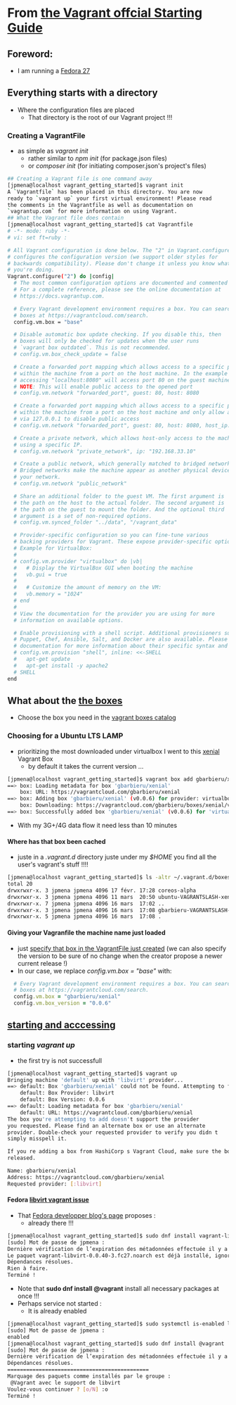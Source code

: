 # From [the Vagrant offcial Starting Guide](https://www.vagrantup.com/intro/getting-started/project_setup.html)

## Foreword:

* I am running a [Fedora 27](https://fedoramagazine.org/announcing-fedora-27/)

## Everything starts with a directory 

* Where the configuration files are placed
  * That directory is the root of our Vagrant project !!!

### Creating a VagrantFile

* as simple as _vagrant init_
  * rather similar to _npm init_ (for package.json files)
  * or _composer init_ (for initiating composer.json's project's files)

```bash
## Creating a Vagrant file is one command away
[jpmena@localhost vagrant_getting_started]$ vagrant init 
A `Vagrantfile` has been placed in this directory. You are now
ready to `vagrant up` your first virtual environment! Please read
the comments in the Vagrantfile as well as documentation on
`vagrantup.com` for more information on using Vagrant.
## What the Vagrant file does contain
[jpmena@localhost vagrant_getting_started]$ cat Vagrantfile 
# -*- mode: ruby -*-
# vi: set ft=ruby :

# All Vagrant configuration is done below. The "2" in Vagrant.configure
# configures the configuration version (we support older styles for
# backwards compatibility). Please don't change it unless you know what
# you're doing.
Vagrant.configure("2") do |config|
  # The most common configuration options are documented and commented below.
  # For a complete reference, please see the online documentation at
  # https://docs.vagrantup.com.

  # Every Vagrant development environment requires a box. You can search for
  # boxes at https://vagrantcloud.com/search.
  config.vm.box = "base"

  # Disable automatic box update checking. If you disable this, then
  # boxes will only be checked for updates when the user runs
  # `vagrant box outdated`. This is not recommended.
  # config.vm.box_check_update = false

  # Create a forwarded port mapping which allows access to a specific port
  # within the machine from a port on the host machine. In the example below,
  # accessing "localhost:8080" will access port 80 on the guest machine.
  # NOTE: This will enable public access to the opened port
  # config.vm.network "forwarded_port", guest: 80, host: 8080

  # Create a forwarded port mapping which allows access to a specific port
  # within the machine from a port on the host machine and only allow access
  # via 127.0.0.1 to disable public access
  # config.vm.network "forwarded_port", guest: 80, host: 8080, host_ip: "127.0.0.1"

  # Create a private network, which allows host-only access to the machine
  # using a specific IP.
  # config.vm.network "private_network", ip: "192.168.33.10"

  # Create a public network, which generally matched to bridged network.
  # Bridged networks make the machine appear as another physical device on
  # your network.
  # config.vm.network "public_network"

  # Share an additional folder to the guest VM. The first argument is
  # the path on the host to the actual folder. The second argument is
  # the path on the guest to mount the folder. And the optional third
  # argument is a set of non-required options.
  # config.vm.synced_folder "../data", "/vagrant_data"

  # Provider-specific configuration so you can fine-tune various
  # backing providers for Vagrant. These expose provider-specific options.
  # Example for VirtualBox:
  #
  # config.vm.provider "virtualbox" do |vb|
  #   # Display the VirtualBox GUI when booting the machine
  #   vb.gui = true
  #
  #   # Customize the amount of memory on the VM:
  #   vb.memory = "1024"
  # end
  #
  # View the documentation for the provider you are using for more
  # information on available options.

  # Enable provisioning with a shell script. Additional provisioners such as
  # Puppet, Chef, Ansible, Salt, and Docker are also available. Please see the
  # documentation for more information about their specific syntax and use.
  # config.vm.provision "shell", inline: <<-SHELL
  #   apt-get update
  #   apt-get install -y apache2
  # SHELL
end
```
## What about the [the boxes](https://www.vagrantup.com/intro/getting-started/boxes.html)

* Choose the box you need in the [vagrant boxes catalog](https://app.vagrantup.com/boxes/search)

### Choosing for a Ubuntu LTS LAMP

* prioritizing the most downloaded under virtualbox I went to this [xenial](https://app.vagrantup.com/gbarbieru/boxes/xenial) Vagrant Box 
    * by default it takes the current version ...

```bash
[jpmena@localhost vagrant_getting_started]$ vagrant box add gbarbieru/xenial
==> box: Loading metadata for box 'gbarbieru/xenial'
    box: URL: https://vagrantcloud.com/gbarbieru/xenial
==> box: Adding box 'gbarbieru/xenial' (v0.0.6) for provider: virtualbox
    box: Downloading: https://vagrantcloud.com/gbarbieru/boxes/xenial/versions/0.0.6/providers/virtualbox.box
==> box: Successfully added box 'gbarbieru/xenial' (v0.0.6) for 'virtualbox'!
```
* With my 3G+/4G data flow it need less than 10 minutes

#### Where has that box been cached

* juste in a _.vagrant.d_ directory juste under my _$HOME_ you find all the user's vagrant's stuff !!!!

```bash
[jpmena@localhost vagrant_getting_started]$ ls -altr ~/.vagrant.d/boxes/
total 20
drwxrwxr-x. 3 jpmena jpmena 4096 17 févr. 17:28 coreos-alpha
drwxrwxr-x. 3 jpmena jpmena 4096 11 mars  20:50 ubuntu-VAGRANTSLASH-xenial64
drwxrwxr-x. 7 jpmena jpmena 4096 16 mars  17:02 ..
drwxrwxr-x. 3 jpmena jpmena 4096 16 mars  17:08 gbarbieru-VAGRANTSLASH-xenial
drwxrwxr-x. 5 jpmena jpmena 4096 16 mars  17:08 .
```
#### Giving your Vagranfile the machine name just loaded

* just [specify that box in the VagrantFile just created](https://www.vagrantup.com/intro/getting-started/boxes.html#using-a-box) (we can also specify the version to be sure of no change when the creator propose a newer current release !)
* In our case, we replace *config.vm.box = "base"* with:

```ruby
  # Every Vagrant development environment requires a box. You can search for
  # boxes at https://vagrantcloud.com/search.
  config.vm.box = "gbarbieru/xenial"
  config.vm.box_version = "0.0.6"
```

## [starting and acccessing](https://www.vagrantup.com/intro/getting-started/up.html)

### starting _vagrant up_

* the first try is not successfull

```bash
[jpmena@localhost vagrant_getting_started]$ vagrant up
Bringing machine 'default' up with 'libvirt' provider...
==> default: Box 'gbarbieru/xenial' could not be found. Attempting to find and install...
    default: Box Provider: libvirt
    default: Box Version: 0.0.6
==> default: Loading metadata for box 'gbarbieru/xenial'
    default: URL: https://vagrantcloud.com/gbarbieru/xenial
The box you're attempting to add doesn't support the provider
you requested. Please find an alternate box or use an alternate
provider. Double-check your requested provider to verify you didn t
simply misspell it.

If you re adding a box from HashiCorp s Vagrant Cloud, make sure the box is
released.

Name: gbarbieru/xenial
Address: https://vagrantcloud.com/gbarbieru/xenial
Requested provider: [:libvirt]

```

#### Fedora [libvirt vagrant issue](https://developer.fedoraproject.org/tools/vagrant/vagrant-libvirt.html)

* That [Fedora developper blog's page](https://developer.fedoraproject.org/tools/vagrant/vagrant-libvirt.html) proposes :
  * already there !!!

```bash
[jpmena@localhost vagrant_getting_started]$ sudo dnf install vagrant-libvirt
[sudo] Mot de passe de jpmena : 
Dernière vérification de l’expiration des métadonnées effectuée il y a 1:21:54 le ven. 16 mars 2018 16:17:35 CET.
Le paquet vagrant-libvirt-0.0.40-3.fc27.noarch est déjà installé, ignorer
Dépendances résolues.
Rien à faire.
Terminé !
```

* Note that **sudo dnf install @vagrant** install all necessary packages at once !!! 
* Perhaps service not started :
  * It is already enabled

```bash
[jpmena@localhost vagrant_getting_started]$ sudo systemctl is-enabled libvirtd
[sudo] Mot de passe de jpmena : 
enabled
[jpmena@localhost vagrant_getting_started]$ sudo dnf install @vagrant
[sudo] Mot de passe de jpmena : 
Dernière vérification de l’expiration des métadonnées effectuée il y a 1:49:09 le ven. 16 mars 2018 16:17:35 CET.
Dépendances résolues.
=============================================
Marquage des paquets comme installés par le groupe :
 @Vagrant avec le support de libvirt                                                    vagrant-libvirt                                                   vagrant                                                   
Voulez-vous continuer ? [o/N] :o
Terminé !

```

